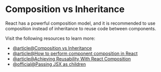 # Composition vs Inheritance

React has a powerful composition model, and it is recommended to use composition instead of inheritance to reuse code between components.

Visit the following resources to learn more:

- [@article@Composition vs Inheritance](https://reactjs.org/docs/composition-vs-inheritance.html)
- [@article@How to perform component composition in React](https://www.robinwieruch.de/react-component-composition/)
- [@article@Achieving Reusability With React Composition](https://formidable.com/blog/2021/react-composition/)
- [@official@Passing JSX as children](https://react.dev/learn/passing-props-to-a-component#passing-jsx-as-children)